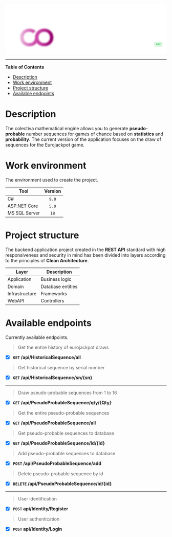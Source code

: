 ﻿![](https://raw.githubusercontent.com/malloc314/Colectiva/1abac2ad409d83d3987860c625183efe9c7ebfbb/Docs/Colectiva-logo-v3.svg)

****

**Table of Contents**
- [Description](#description "Description")
- [Work environment](#work-environment "Work environment")
- [Project structure](#project-structure "Project structure")
- [Available endpoints](#available-endpoints "Available endpoints")

# Description
The colectiva mathematical engine allows you to generate **pseudo-probable** number sequences for games of chance based on **statistics** and **probability**. The current version of the application focuses on the draw of sequences for the Eurojackpot game.

# Work environment
The environment used to create the project.
                    
Tool | Version
------------- | :-------------:
C#  | `9.0`
ASP.NET Core | `5.0`
MS SQL Server | `18`

# Project structure
The backend application project created in the **REST API** standard with high responsiveness and security in mind has been divided into layers according to the principles of **Clean Architecture**.

Layer | Description
------------- | -------------
Application  | Business logic
Domain | Database entities
Infrastructure | Frameworks
WebAPI | Controllers

# Available endpoints
Currently available endpoints.

> Get the entire history of eurojackpot draws

- [x] **`GET` /api/HistoricalSequence/all** 

> Get historical sequence by serial number

- [x]  **`GET` /api/HistoricalSequence/sn/{sn}** 

****

> Draw pseudo-probable sequences from 1 to 16

- [x]  **`GET` /api/PseudoProbableSequence/qty/{Qty}**

> Get the entire pseudo-probable sequences

- [x]  **`GET` /api/PseudoProbableSequence/all**

> Get pseudo-probable sequences to database

- [x]  **`GET` /api/PseudoProbableSequence/id/{id}** 

> Add pseudo-probable sequences to database

- [x]  **`POST` /api/PseudoProbableSequence/add** 

> Delete pseudo-probable sequence by id

- [x]  **`DELETE` /api/PseudoProbableSequence/id/{id}** 

****

> User identification

- [x]  **`POST` api/Identity/Register** 

> User authentication

- [x]  **`POST` api/Identity/Login**  
